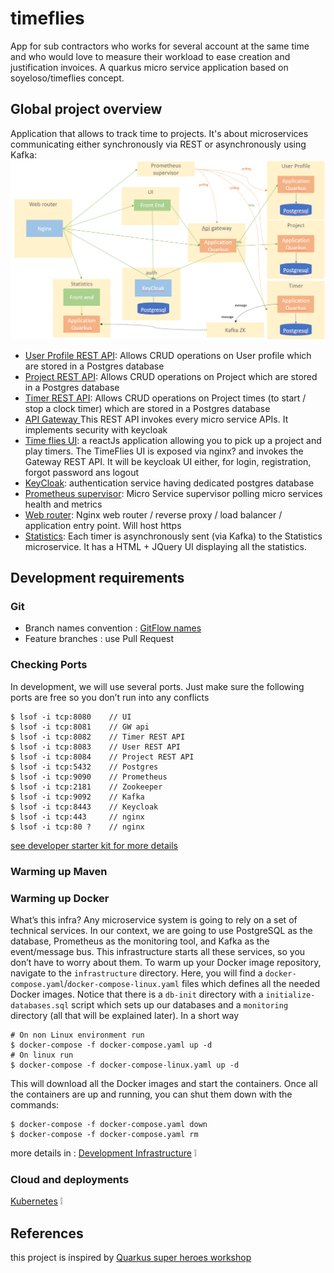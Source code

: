 # timeflies
App for sub contractors who works for several account at the same time and who would love to measure their workload to ease creation and justification invoices. A quarkus micro service application based on soyeloso/timeflies concept. 

## Global project overview
Application that allows to track time to projects. It's about microservices communicating either synchronously via REST or asynchronously using Kafka:
![Image of micro services diagram](./doc/micro-services-diagram.png)
- [User Profile REST API](./rest-user/README.md): Allows CRUD operations on User profile which are stored in a Postgres database
- [Project REST API](./rest-project/README.md): Allows CRUD operations on Project which are stored in a Postgres database
- [Timer REST API](./rest-timer/README.md): Allows CRUD operations on Project times (to start / stop a clock timer) which are stored in a Postgres database 
- [API Gateway ](./rest-gw/README.md) This REST API invokes every micro service APIs. It implements security with keycloak 
- [Time flies UI](./ui/README.md): a reactJs application allowing you to pick up a project and play timers. The TimeFlies UI is exposed via nginx? and invokes the Gateway REST API. It will be keycloak UI either, for login, registration, forgot password ans logout
- [KeyCloak](./auth/README.md): authentication service having dedicated postgres database
- [Prometheus supervisor](./supervisor/README.md): Micro Service supervisor polling micro services health and metrics
- [Web router](./router/README.md): Nginx web router / reverse proxy / load balancer / application entry point. Will host https
- [Statistics](./event-statistics/README.md): Each timer is asynchronously sent (via Kafka) to the Statistics microservice. It has a HTML + JQuery UI displaying all the statistics.

## Development requirements
### Git
- Branch names convention : [GitFlow names](https://nvie.com/posts/a-successful-git-branching-model/)
- Feature branches : use Pull Request 
### Checking Ports
In development, we will use several ports. Just make sure the following ports are free so you don’t run into any conflicts
````shell script
$ lsof -i tcp:8080    // UI
$ lsof -i tcp:8081    // GW api
$ lsof -i tcp:8082    // Timer REST API
$ lsof -i tcp:8083    // User REST API
$ lsof -i tcp:8084    // Project REST API
$ lsof -i tcp:5432    // Postgres
$ lsof -i tcp:9090    // Prometheus
$ lsof -i tcp:2181    // Zookeeper
$ lsof -i tcp:9092    // Kafka
$ lsof -i tcp:8443    // Keycloak
$ lsof -i tcp:443     // nginx
$ lsof -i tcp:80 ?    // nginx
````

[see developer starter kit for more details](./doc/developer-starter-kit.md)

### Warming up Maven
### Warming up Docker
What’s this infra?
Any microservice system is going to rely on a set of technical services. In our context, we are going to use PostgreSQL as the database, Prometheus as the monitoring tool, and Kafka as the event/message bus. This infrastructure starts all these services, so you don’t have to worry about them.
To warm up your Docker image repository, navigate to the `infrastructure` directory. Here, you will find a `docker-compose.yaml`/`docker-compose-linux.yaml` files which defines all the needed Docker images. Notice that there is a `db-init` directory with a `initialize-databases.sql` script which sets up our databases and a `monitoring` directory (all that will be explained later).
In a short way
`````shell script
# On non Linux environment run
$ docker-compose -f docker-compose.yaml up -d
# On linux run
$ docker-compose -f docker-compose-linux.yaml up -d
`````
This will download all the Docker images and start the containers.
Once all the containers are up and running, you can shut them down with the commands:
````shell script
$ docker-compose -f docker-compose.yaml down
$ docker-compose -f docker-compose.yaml rm
````
more details in :
[Development Infrastructure](./infrastructure/README.md) :grey_exclamation:

### Cloud and deployments
[Kubernetes](./kubernetes/README.md) :grey_exclamation:

## References
this project is inspired by [Quarkus super heroes workshop](https://quarkus.io/quarkus-workshops/super-heroes/)

 

